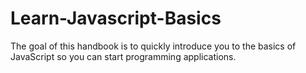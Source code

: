# Learn-Javascript-Basics
The goal of this handbook is to quickly introduce you to the basics of JavaScript so you can start programming applications.
